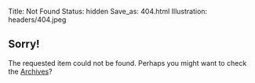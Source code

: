 Title: Not Found
Status: hidden
Save_as: 404.html
Illustration: headers/404.jpeg

<div style="text-align: center; width: 100%">
    <span class="fa fa-frown-o fa-3x"></span>
</div>

## Sorry!

The requested item could not be found. Perhaps you might want to check
the [Archives](/archives.html)?
